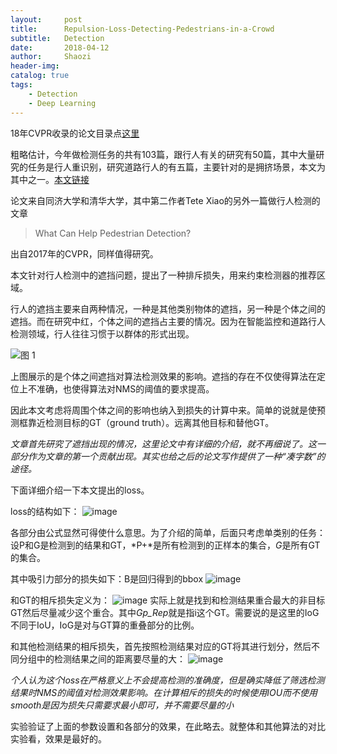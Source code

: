 ```yaml
---
layout:     post
title:      Repulsion-Loss-Detecting-Pedestrians-in-a-Crowd
subtitle:   Detection
date:       2018-04-12
author:     Shaozi
header-img: 
catalog: true
tags:
    - Detection
    - Deep Learning
---
```

18年CVPR收录的论文目录点[这里](http://cvpr2018.thecvf.com/program/main_conference)

粗略估计，今年做检测任务的共有103篇，跟行人有关的研究有50篇，其中大量研究的任务是行人重识别，研究道路行人的有五篇，主要针对的是拥挤场景，本文为其中之一。[本文链接](https://arxiv.org/abs/1711.07752)

论文来自同济大学和清华大学，其中第二作者Tete Xiao的另外一篇做行人检测的文章

>What Can Help Pedestrian Detection?

出自2017年的CVPR，同样值得研究。

本文针对行人检测中的遮挡问题，提出了一种排斥损失，用来约束检测器的推荐区域。

行人的遮挡主要来自两种情况，一种是其他类别物体的遮挡，另一种是个体之间的遮挡。而在研究中红，个体之间的遮挡占主要的情况。因为在智能监控和道路行人检测领域，行人往往习惯于以群体的形式出现。

![图 1](http://upload-images.jianshu.io/upload_images/11609151-049a26bd25ade976.png?imageMogr2/auto-orient/strip%7CimageView2/2/w/1240)

上图展示的是个体之间遮挡对算法检测效果的影响。遮挡的存在不仅使得算法在定位上不准确，也使得算法对NMS的阈值的要求提高。

因此本文考虑将周围个体之间的影响也纳入到损失的计算中来。简单的说就是使预测框靠近检测目标的GT（ground truth）。远离其他目标和替他GT。

*文章首先研究了遮挡出现的情况，这里论文中有详细的介绍，就不再细说了。这一部分作为文章的第一个贡献出现。其实也给之后的论文写作提供了一种“凑字数”的途径。*

下面详细介绍一下本文提出的loss。

loss的结构如下：
![image](http://upload-images.jianshu.io/upload_images/11609151-c86a1ef09d7354d5.png?imageMogr2/auto-orient/strip%7CimageView2/2/w/1240)

各部分由公式显然可得使什么意思。为了介绍的简单，后面只考虑单类别的任务：设P和G是检测到的结果和GT，*P+*是所有检测到的正样本的集合，*G*是所有GT的集合。

其中吸引力部分的损失如下：B是回归得到的bbox
![image](http://upload-images.jianshu.io/upload_images/11609151-94b90189f5f6331d.png?imageMogr2/auto-orient/strip%7CimageView2/2/w/1240)

和GT的相斥损失定义为：
![image](http://upload-images.jianshu.io/upload_images/11609151-2a3165f4d352c5cc.png?imageMogr2/auto-orient/strip%7CimageView2/2/w/1240)
实际上就是找到和检测结果重合最大的非目标GT然后尽量减少这个重合。其中*Gp_Rep*就是指i这个GT。需要说的是这里的IoG不同于IoU，IoG是对与GT算的重叠部分的比例。

和其他检测结果的相斥损失，首先按照检测结果对应的GT将其进行划分，然后不同分组中的检测结果之间的距离要尽量的大：
![image](http://upload-images.jianshu.io/upload_images/11609151-c25bf0b4e02d20de.png?imageMogr2/auto-orient/strip%7CimageView2/2/w/1240)

*个人认为这个loss在严格意义上不会提高检测的准确度，但是确实降低了筛选检测结果时NMS的阈值对检测效果影响。在计算相斥的损失的时候使用IOU而不使用smooth是因为损失只需要求最小即可，并不需要尽量的小*

实验验证了上面的参数设置和各部分的效果，在此略去。就整体和其他算法的对比实验看，效果是最好的。
